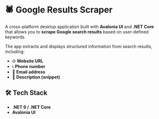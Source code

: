 # 🕷️ Google Results Scraper

A cross-platform desktop application built with **Avalonia UI** and **.NET Core** that allows you to **scrape Google search results** based on user-defined keywords.  

The app extracts and displays structured information from search results, including:
- 🌐 **Website URL**
- 📞 **Phone number**
- 📧 **Email address**
- 📝 **Description (snippet)**

## 🛠️ Tech Stack

- **.NET 9 / .NET Core**
- **Avalonia UI**
